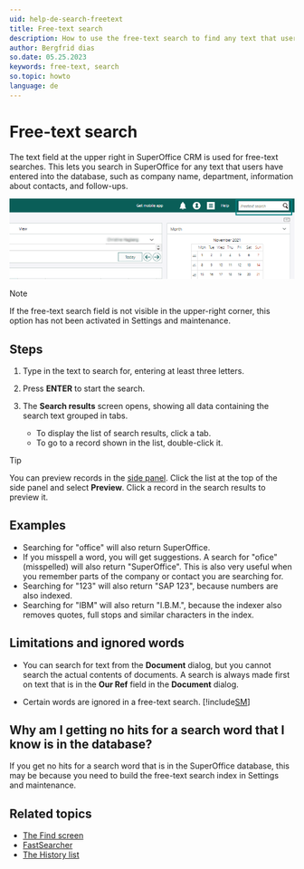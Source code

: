 ```yaml
---
uid: help-de-search-freetext
title: Free-text search
description: How to use the free-text search to find any text that users have entered into SuperOffice.
author: Bergfrid dias
so.date: 05.25.2023
keywords: free-text, search
so.topic: howto
language: de
---
```


# Free-text search

The text field at the upper right in SuperOffice CRM is used for free-text searches. This lets you search in SuperOffice for any text that users have entered into the database, such as company name, department, information about contacts, and follow-ups.

![Free-text search -screenshot][img1]

> [!NOTE]
> If the free-text search field is not visible in the upper-right corner, this option has not been activated in Settings and maintenance.

## Steps

1. Type in the text to search for, entering at least three letters.

2. Press **ENTER** to start the search.

3. The **Search results** screen opens, showing all data containing the search text grouped in tabs.

    * To display the list of search results, click a tab.
    * To go to a record shown in the list, double-click it.

> [!TIP]
> You can preview records in the [side panel][1]. Click the list at the top of the side panel and select **Preview**. Click a record in the search results to preview it.

## Examples

* Searching for "office" will also return SuperOffice.
* If you misspell a word, you will get suggestions. A search for "ofice" (misspelled) will also return "SuperOffice". This is also very useful when you remember parts of the company or contact you are searching for.
* Searching for "123" will also return "SAP 123", because numbers are also indexed.
* Searching for "IBM" will also return "I.B.M.", because the indexer also removes quotes, full stops and similar characters in the index.

## Limitations and ignored words

* You can search for text from the **Document** dialog, but you cannot search the actual contents of documents. A search is always made first on text that is in the **Our Ref** field in the **Document** dialog.

* Certain words are ignored in a free-text search. [!include[SM](../../learn/includes/are-defined-sm.md)]

## Why am I getting no hits for a search word that I know is in the database?

If you get no hits for a search word that is in the SuperOffice database, this may be because you need to build the free-text search index in Settings and maintenance.

## Related topics

* [The Find screen][2]
* [FastSearcher][3]
* [The History list][4]

<!-- Referenced links -->
[1]: ../../learn/getting-started/main-screen/side-panel.md
[2]: find-screen.md
[3]: index.md#fastsearcher
[4]: ../../learn/basics/history.md

<!-- Referenced images -->
[img1]: media/freetext-search-find.png

